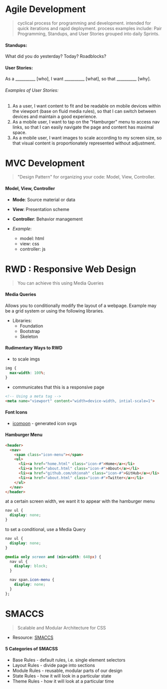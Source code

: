 # Agile Development
> cyclical process for programming and development. intended for quick iterations and rapid deployment. process examples include: Pair Programming, Standups, and User Stories grouped into daily Sprints.

#### Standups:
What did you do yesterday? Today? Roadblocks?

#### User Stories:
As a __________ [who], I want __________ [what], so that __________ [why].

###### Examples of User Stories:
1. As a user, I want content to fit and be readable on mobile devices  within the viewport (base on fluid media rules), so that I can switch between devices and maintain a good experience.
2. As a mobile user, I want to tap on the "Hamburger" menu to access nav links, so that I can easily navigate the page and content has maximal space.
3. As a mobile user, I want images to scale according to my screen size, so that visual content is proportionately represented without adjustment.

# MVC Development
> "Design Pattern" for organizing your code:
Model, View, Controller.

#### Model, View, Controller
* **Mode**: Source material or data
* **View**: Presentation scheme
* **Controller**: Behavior management

* *Example*:
  * model: html
  * view: css
  * controller: js

# RWD : Responsive Web Design
> You can achieve this using Media Queries

#### Media Queries
Allows you to conditionally modify the layout of a webpage. Example may be a grid system or using the following libraries.

* Libraries:
  * Foundation
  * Bootstrap
  * Skeleton

#### Rudimentary Ways to RWD
* to scale imgs
```css
img {
  max-width: 100%;
}
```
* communicates that this is a responsive page
```html
<!-- Using a meta tag -->
<meta name="viewport" content="width=device-width, intial-scale=1">
```

#### Font Icons
* [icomoon](icomoon.io) - generated icon svgs

#### Hamburger Menu
```html
<header>
  <nav>
    <span class="icon-menu"></span>
    <ul>
      <li><a href="home.html" class="icon-#">Home</a></li>
      <li><a href="about.html" class="icon-#">About</a></li>
      <li><a href="github.com/ohjonah" class="icon-#">GitHub</a></li>
      <li><a href="about.html" class="icon-#">Twitter</a></li>
    </ul>
  </nav>
</header>
```

at a certain screen width, we want it to appear with the hamburger menu
```css
nav ul {
  display: none;
}
```
to set a conditional, use a Media Query
```css
nav ul {
  display: none;
}

@media only screen and (min-width: 640px) {
  nav ul {
    display: block;
  }

  nav span.icon-menu {
    display: none;
  }
};
```

# SMACCS

> Scalable and Modular Architecture for CSS
* Resource: [SMACCS](https://smacss.com/)

#### 5 Categories of SMACSS
* Base Rules - default rules, i.e. single element selectors
* Layout Rules - divide page into sections
* Module Rules - reusable, modular parts of our design
* State Rules - how it will look in a particular state
* Theme Rules - how it will look at a particular time
